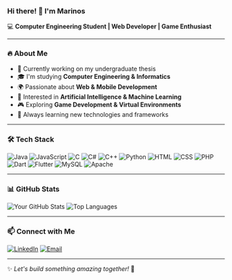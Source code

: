 ### Hi there! 👋 I'm Marinos  

💻 **Computer Engineering Student | Web Developer | Game Enthusiast**  

---

### 🔥 About Me
- 📖 Currently working on my undergraduate thesis
- 🎓 I'm studying **Computer Engineering & Informatics**
- 🌍 Passionate about **Web & Mobile Development**
- 🤖 Interested in **Artificial Intelligence & Machine Learning**
- 🎮 Exploring **Game Development & Virtual Environments**
- 🚀 Always learning new technologies and frameworks

---

### 🛠️ Tech Stack
![Java](https://img.shields.io/badge/Java-007396?style=for-the-badge&logo=java&logoColor=white)
![JavaScript](https://img.shields.io/badge/JavaScript-F7DF1E?style=for-the-badge&logo=javascript&logoColor=black)
![C](https://img.shields.io/badge/C-00599C?style=for-the-badge&logo=c&logoColor=white)
![C#](https://img.shields.io/badge/C%23-239120?style=for-the-badge&logo=c-sharp&logoColor=white)
![C++](https://img.shields.io/badge/C++-00599C?style=for-the-badge&logo=c%2B%2B&logoColor=white)
![Python](https://img.shields.io/badge/Python-3776AB?style=for-the-badge&logo=python&logoColor=white)
![HTML](https://img.shields.io/badge/HTML5-E34F26?style=for-the-badge&logo=html5&logoColor=white)
![CSS](https://img.shields.io/badge/CSS3-1572B6?style=for-the-badge&logo=css3&logoColor=white)
![PHP](https://img.shields.io/badge/PHP-777BB4?style=for-the-badge&logo=php&logoColor=white)
![Dart](https://img.shields.io/badge/Dart-0175C2?style=for-the-badge&logo=dart&logoColor=white)
![Flutter](https://img.shields.io/badge/Flutter-02569B?style=for-the-badge&logo=flutter&logoColor=white)
![MySQL](https://img.shields.io/badge/MySQL-4479A1?style=for-the-badge&logo=mysql&logoColor=white)
![Apache](https://img.shields.io/badge/Apache-D22128?style=for-the-badge&logo=apache&logoColor=white)



---

### 📊 GitHub Stats
![Your GitHub Stats](https://github-readme-stats.vercel.app/api?username=Marinosfragkos&show_icons=true&theme=radical)
![Top Languages](https://github-readme-stats.vercel.app/api/top-langs/?username=Marinosfragkos&layout=compact&theme=radical)

---

### 📫 Connect with Me
[![LinkedIn](https://img.shields.io/badge/LinkedIn-blue?style=for-the-badge&logo=linkedin)](https://www.linkedin.com/in/marinos-fragkos-2a169a315/)
[![Email](https://img.shields.io/badge/Email-D14836?style=for-the-badge&logo=gmail&logoColor=white)](mailto:your.fragkosmarinos@gmail.com)

---

✨ _Let's build something amazing together!_ 🚀
